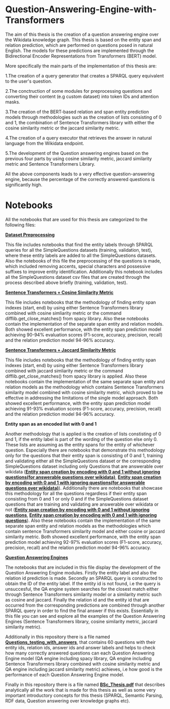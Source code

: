 # Question-Answering-Engine-with-Transformers
The aim of this thesis is the creation of a question answering engine over the Wikidata knowledge graph. 
This thesis is based on the entity span and relation prediction, which are performed on questions posed in natural English. The models for these predictions are implemented through the Bidirectional Encoder Representations from Transformers (BERT) model.

More specifically the main parts of the implementation of this thesis are:


   1.The creation of a query generator that creates a SPARQL query equivalent to the user's question.
   
   2.The conctruction of some modules for preprocessing questions and converting their content (e.g custom dataset) into token IDs and attention masks.
   
   3.The creation of the BERT-based relation and span entity prediction models through methodologies such as the creation of lists consisting of 0 and 1, the combination of Sentence Transformers library with 
   either the cosine similarity metric or the jaccard similarity metric.
   
   4.The creation of a query executor that retrieves the answer in natural language from the Wikidata endpoint.
   
   5.The development of the Question answering engines based on the previous four parts by using cosine similarity metric, jaccard similarity metric and Sentence Transformers Library.

All the above components leads to a very effective question-answering engine, because the percentage of the correctly answered questions is significantly high.

# Notebooks

All the notebooks that are used for this thesis are categorized to the following files:

[**Dataset Preprocessing**](https://github.com/DimOriCoding/Question-Answering-Engine-with-Transformers/tree/main/Dataset%20Preprocessing)

This file includes notebooks that find the entity labels through SPARQL queries for all the SimpleQuestions datasets (training, validation, test), where these entity labels are added to all the SimpleQuestions datasets. Also the notebooks of this file the preprocessing of the questions is made, which included removing accents, special characters and possessive suffixes to improve entity identification. Additionally this notebook includes all the SimpleQuestions dataset csv files that are created through the process described above briefly (training, validation, test).

[**Sentence Transformers + Cosine Similarity Metric**](https://github.com/DimOriCoding/Question-Answering-Engine-with-Transformers/tree/main/Sentence%20Transformers%20%2B%20Cosine%20Similarity%20Metric%20Methodology)

This file includes notebooks that the methodology of finding entity span indexes (start, end) by using either Sentence Transformers library combined with cosine simliarity metric or the command difflib.get_close_matches() from spacy library. Also these notebooks contain the implementation of the separate span entity and relation models. Both showed excellent performance, with the entity span prediction model achieving 90-94% evaluation scores (F1-score, accuracy, precision, recall) and the relation prediction model 94-96% accuracy. 

[**Sentence Transformers + Jaccard Similarity Metric**](https://github.com/DimOriCoding/Question-Answering-Engine-with-Transformers/tree/main/Sentence%20Transformers%20%2B%20Jaccard%20Similarity%20Metric%20Methodology)

This file includes notebooks that the methodology of finding entity span indexes (start, end) by using either Sentence Transformers library combined with jaccard simliarity metric or the command difflib.get_close_matches() from spacy library is applied. Also these notebooks contain the implementation of the same separate span entity and relation models as the methodology which contains Sentence Transformers similarity model combined with cosine similarity metric, which proved to be effective in addressing the limitations of the single model approach. Both showed excellent performance, with the entity span prediction model achieving 91-93% evaluation scores (F1-score, accuracy, precision, recall) and the relation prediction model 94-96% accuracy.


**Entity span as an encoded list with 0 and 1** 

Another methodology that is applied is the creation of lists constisting of 0 and 1, if the entity label is part of the wording of the question else only 0. 
These lists are assuming as the entity spans for the entity of whichever question. Especially there are notebooks that demonstrate this methodology only for the questions that their entity span is consisting of 0 and 1, training and validating either all the SimpleQuestions dataset or the corresponding SimpleQuestions dataset including only Questions that are answerable over wikidata ([**Entity span creation by encoding with 0 and 1 without ignoring questions(for answerable questions over wikidata)**](https://github.com/DimOriCoding/Question-Answering-Engine-with-Transformers/blob/main/Thesis_Entity_span_creation_by_encoding_with_0_and_1_(for_answerable_questions)_Not_ignoring_Questions_with_no_similarity_or_equality_with_the_entity_label.ipynb), [**Entity span creation by encoding with 0 and 1 with ignoring questions(for answerable questions over wikidata)**](https://github.com/DimOriCoding/Question-Answering-Engine-with-Transformers/blob/main/Thesis_Entity_span_creation_by_encoding_with_0_and_1_(for_answerable_questions)_%CE%99gnoring_Questions_with_no_equality_with_the_entity_label.ipynb)). Additionally there are notebooks that showcase this methodology for all the questions regardless if their entity span consisting from 0 and 1 or only 0 and if the SimpleQuestions dataset questions that are training and validating are answerable over wikidata or not ([**Entity span creation by encoding with 0 and 1 without ignoring questions**](https://github.com/DimOriCoding/Question-Answering-Engine-with-Transformers/blob/main/Thesis_Entity_span_creation_by_encoding_with_0_and_1_Not_ignoring_Questions_with_no_similarity_or_equality_with_the_entity_label.ipynb), [**Entity span creation by encoding with 0 and 1 with ignoring questions**](https://github.com/DimOriCoding/Question-Answering-Engine-with-Transformers/blob/main/Thesis_Entity_span_creation_by_encoding_with_0_and_1_%CE%99gnoring_Questions_with_no_equality_with_the_entity_label.ipynb)). Also these notebooks contain the implementation of the same separate span entity and relation models as the methodologies which contain sentence Transformers similarity model and either cosine or jaccard similarity metric. Both showed excellent performance, with the entity span prediction model achieving 92-97% evaluation scores (F1-score, accuracy, precision, recall) and the relation prediction model 94-96% accuracy.

[**Question Answering Engines**](https://github.com/DimOriCoding/Question-Answering-Engine-with-Transformers/tree/main/Question%20Answering%20Engines)

The notebooks that are included in this file display the development of the Question Answering Engine modules. Firstly the entity label and also the relation id prediction is made. Secondly an SPARQL query is constructed to obtain the ID of the entity label. If the entity id is not found, i.e the query is unsuccesful, the QA engine system searches for the closest match either through Sentence Transformers similarity model or a similarity metric such as cosine and jaccard. Finally the relation id and the entity id that are occurred from the corresponding predictions are combined through another SPARQL query in order to find the final answer if this exists. Essentially in this file you can see and explore all the examples of the Question Answering Engines (Sentence Transformers library, cosine similarity metric, jaccard similarity metric).

Additionally in this repository there is a file named [**Questions_testing_with_answers**](https://github.com/DimOriCoding/Question-Answering-Engine-with-Transformers/blob/main/Questions%20testing.txt), that contains 60 questions with their entity ids, relation ids, answer ids and answer labels and helps to check how many correctly answered questions can each Question Answering Engine model (QA engine including spacy library, QA engine including Sentence Transformers library combined with cosine similarity metric and QA engine including jaccard
similarity metric) achieves, i.e how good is the performance of each Question Answering Engine model.

Finally in this repository there is a file named [**BSc_Thesis.pdf**](https://github.com/DimOriCoding/Question-Answering-Engine-with-Transformers/blob/main/BSc_Thesis.pdf) that describes analytically all the work that is made for this thesis as well as some very important introductory concepts for this thesis (SPARQL, Semantic Parsing, RDF data, Question answering over knowledge graphs etc).

